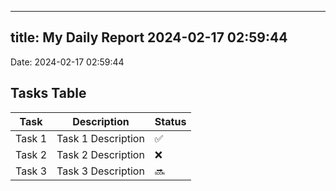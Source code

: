 
---
title: My Daily Report 2024-02-17 02:59:44
---

Date: 2024-02-17 02:59:44

## Tasks Table

| Task | Description | Status |
|------|-------------|--------|
| Task 1 | Task 1 Description | ✅ |
| Task 2 | Task 2 Description | ❌ |
| Task 3 | Task 3 Description | 🔜 |
